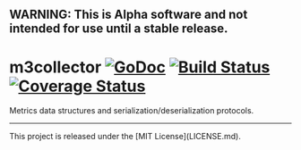 ## WARNING: This is Alpha software and not intended for use until a stable release.

# m3collector [![GoDoc][doc-img]][doc] [![Build Status][ci-img]][ci] [![Coverage Status][cov-img]][cov]

Metrics data structures and serialization/deserialization protocols.

<hr>
This project is released under the [MIT License](LICENSE.md).

[doc-img]: https://godoc.org/github.com/m3db/m3collector?status.svg
[doc]: https://godoc.org/github.com/m3db/m3collector
[ci-img]: https://travis-ci.org/m3db/m3collector.svg?branch=master
[ci]: https://travis-ci.org/m3db/m3collector
[cov-img]: https://coveralls.io/repos/m3db/m3collector/badge.svg?branch=master&service=github
[cov]: https://coveralls.io/github/m3db/m3collector?branch=master
